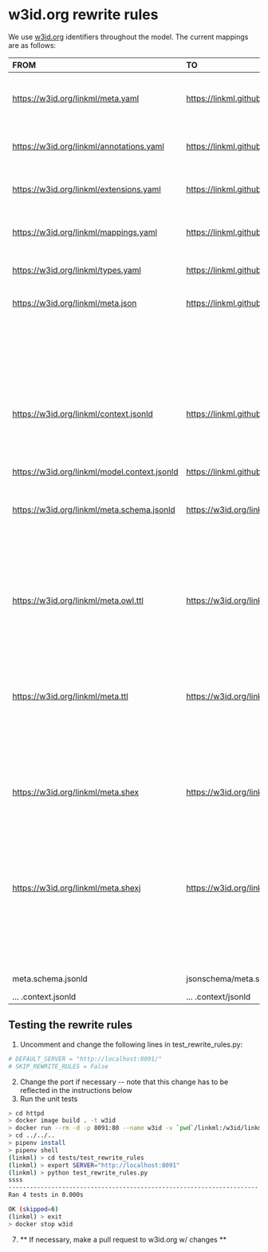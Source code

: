 # w3id.org rewrite rules
We use [w3id.org](https://github.com/perma-id/w3id.org) identifiers throughout the model. The current mappings are as
follows:

| FROM | TO | ACCEPT | Description | 
| :---------------------------------- | :------------------------------------ | ----- | ------- |
| https://w3id.org/linkml/meta.yaml | https://linkml.github.io/model/schema/meta.yaml | | Core LinkML model YAML source | 
| https://w3id.org/linkml/annotations.yaml | https://linkml.github.io/model/schema/annotations.yaml | |  LinkML Annotations YAML source |
| https://w3id.org/linkml/extensions.yaml | https://linkml.github.io/model/schema/extensions.yaml |  | LinkML Extensions YAML source |  
| https://w3id.org/linkml/mappings.yaml | https://linkml.github.io/model/schema/mappings.yaml |  | LinkML Mappings YAML source | 
| https://w3id.org/linkml/types.yaml | https://linkml.github.io/model/schema/types.yaml |  | LinkML Type YAML source | 
| https://w3id.org/linkml/meta.json | https://linkml.github.io/json/meta.json | |  Model source in json |
|   |  | |  (Same pattern for annotations, extensions, mappings and types) |
| https://w3id.org/linkml/context.jsonld | https://linkml.github.io/jsonld/context.jsonld | | Complete JSON-LD 1.0 Context for type, class, slot URI's | 
| https://w3id.org/linkml/model.context.jsonld | https://linkml.github.io/jsonld/model.context.jsonld | | Complete JSON-LD 1.0 Context for straight model URI's|
| https://w3id.org/linkml/meta.schema.jsonld | https://w3id.org/linkml/jsonschema/meta.schema.jsonld |  | JSON Schema | 
|   |  | |  (Same pattern for annotations, extensions, mappings and types) |
| https://w3id.org/linkml/meta.owl.ttl | https://w3id.org/linkml/owl/meta.owl.ttl |  |  OWL Turtle rendering of model |
|   |  | |  (Same pattern for annotations, extensions, mappings and types) |
| https://w3id.org/linkml/meta.ttl | https://w3id.org/linkml/rdf/meta.ttl |  | RDF Turtle rendering of model |
|   |  | |  (Same pattern for annotations, extensions, mappings and types) |
| https://w3id.org/linkml/meta.shex | https://w3id.org/linkml/shex/meta.shex |  | ShExC rendering of model |
|   |  | |  (Same pattern for annotations, extensions, mappings and types) |
| https://w3id.org/linkml/meta.shexj | https://w3id.org/linkml/shex/meta.shexj |  | ShExJ rendering of model |
|   |  | |  (Same pattern for annotations, extensions, mappings and types) |
| meta.schema.jsonld | jsonschema/meta.schema.jsonld |  | JSON Schema | 
| ... .context.jsonld | ... .context/jsonld | |

## Testing the rewrite rules

1) Uncomment and change the following lines in test_rewrite_rules.py:
```python
# DEFAULT_SERVER = "http://localhost:8091/"
# SKIP_REWRITE_RULES = False
```
2) Change the port if necessary -- note that this change has to be reflected in the instructions below
3) Run the unit tests

```bash
> cd httpd
> docker image build . -t w3id
> docker run --rm -d -p 8091:80 --name w3id -v `pwd`/linkml:/w3id/linkml w3id  
> cd ../../..
> pipenv install
> pipenv shell
(linkml) > cd tests/test_rewrite_rules
(linkml) > export SERVER="http://localhost:8091"
(linkml) > python test_rewrite_rules.py
ssss
----------------------------------------------------------------------
Ran 4 tests in 0.000s

OK (skipped=6)
(linkml) > exit
> docker stop w3id
```

7. ** If necessary, make a pull request to w3id.org w/ changes **


